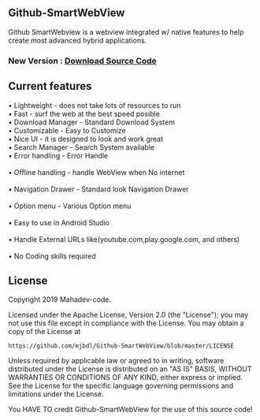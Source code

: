 ## Github-SmartWebView
Github SmartWebview is a webview integrated w/ native features to help create most advanced hybrid applications.

### New Version : [Download Source Code](https://github.com/Mahadev-code/Github-SmartWebView/blob/master/Source_Code.md)<br>

<h2> Current features </h2>
  &bull; Lightweight - does not take lots of resources to run
  <br>
  &bull; Fast - surf the web at the best speed posible
  <br>
  &bull; Download Manager - Standard Download System
  <br>
  &bull; Customizable - Easy to Customize
  <br>
  &bull; Nice UI - it is designed to look and work great
  <br>
  &bull; Search Manager - Search System available
  <br>
  &bull; Error handling - Error Handle
  <br>
<br>
  &bull; Offline handling - handle WebView when No internet
  <br>
<br>
  &bull; Navigation Drawer - Standard look Navigation Drawer
  <br>
<br>
  &bull; Option menu - Various Option menu
  <br>
<br>
  &bull; Easy to use in Android Studio
  <br>
 <br>
  &bull; Handle External URLs like(youtube.com,play.google.com, and others)
  <br>
<br>
  &bull; No Coding skills required
  <br>


<h2> License </h2>
<p>Copyright 2019 Mahadev-code.</p>
Licensed under the Apache License, Version 2.0 (the "License");
you may not use this file except in compliance with the License.
You may obtain a copy of the License at

    https://github.com/mjbdl/Github-SmartWebView/blob/master/LICENSE


Unless required by applicable law or agreed to in writing, software
distributed under the License is distributed on an "AS IS" BASIS,
WITHOUT WARRANTIES OR CONDITIONS OF ANY KIND, either express or implied.
See the License for the specific language governing permissions and
limitations under the License.

You HAVE TO credit Github-SmartWebView for the use of this source code!
  
